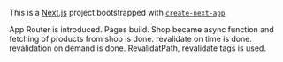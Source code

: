 This is a [Next.js](https://nextjs.org/) project bootstrapped with [`create-next-app`](https://github.com/vercel/next.js/tree/canary/packages/create-next-app).

App Router is introduced. Pages build. Shop became async function and fetching of products from shop is done. revalidate on time is done. revalidation on demand is done. RevalidatPath, revalidate tags is used.
